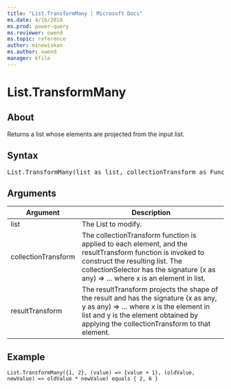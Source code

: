 ```yaml
---
title: "List.TransformMany | Microsoft Docs"
ms.date: 4/16/2018
ms.prod: power-query
ms.reviewer: owend
ms.topic: reference
author: minewiskan
ms.author: owend
manager: kfile
---
```

# List.TransformMany

  
## About  
Returns a list whose elements are projected from the input list.  
  
## Syntax

<pre>
List.TransformMany(list as list, collectionTransform as Function, resultTransform as Function) as list  
</pre>
  
## Arguments  
  
|Argument|Description|  
|------------|---------------|  
|list|The List to modify.|  
|collectionTransform|The collectionTransform function is applied to each element, and the resultTransform function is invoked to construct the resulting list. The collectionSelector has the signature (x as any) =&gt; … where x is an element in list.|  
|resultTransform|The resultTransform projects the shape of the result and has the signature (x as any, y as any) =&gt; … where x is the element in list and y is the element obtained by applying the collectionTransform to that element.|  
  
## Example  
  
```powerquery-m
List.TransformMany({1, 2}, (value) => {value + 1}, (oldValue, newValue) => oldValue * newValue) equals { 2, 6 }  
```  
